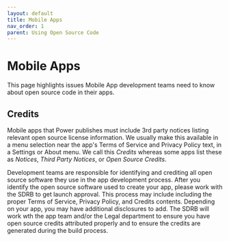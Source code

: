 ```yaml
---
layout: default
title: Mobile Apps
nav_order: 1
parent: Using Open Source Code
---
```


# Mobile Apps

This page highlights issues Mobile App development teams need to know about open source code in their apps.

## Credits

Mobile apps that Power publishes must include 3rd party notices listing relevant open source license information. We usually make this available in a menu selection near the app's Terms of Service and Privacy Policy text, in a Settings or About menu. We call this _Credits_ whereas some apps list these as _Notices_, _Third Party Notices_, or _Open Source Credits_.

Development teams are responsible for identifying and crediting all open source software they use in the app development process. After you identify the open source software used to create your app, please work with the SDRB to get launch approval. This process may include including the proper Terms of Service, Privacy Policy, and Credits contents. Depending on your app, you may have additional disclosures to add. The SDRB will work wth the app team and/or the Legal department to ensure you have open source credits attributed properly and to ensure the credits are generated during the build process.

